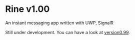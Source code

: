 # Rine v1.00

An instant messaging app written with UWP, SignalR

Still under development. You can have a look at [version0.99](https://github.com/kaleid-liner/Rine/tree/v0).

